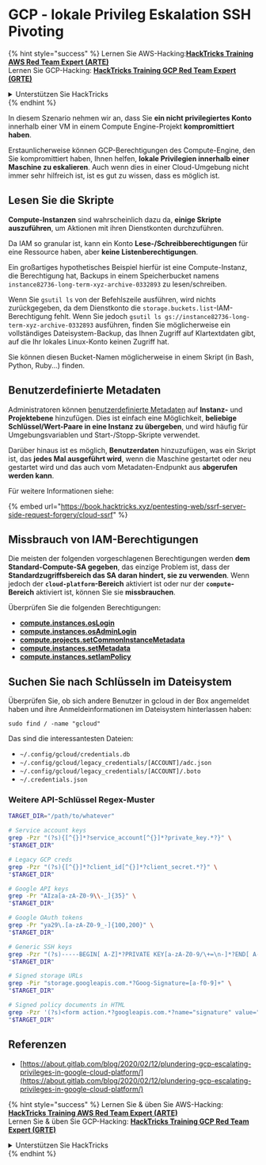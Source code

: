 # GCP - lokale Privileg Eskalation SSH Pivoting

{% hint style="success" %}
Lernen Sie AWS-Hacking:<img src="/.gitbook/assets/image.png" alt="" data-size="line">[**HackTricks Training AWS Red Team Expert (ARTE)**](https://training.hacktricks.xyz/courses/arte)<img src="/.gitbook/assets/image.png" alt="" data-size="line">\
Lernen Sie GCP-Hacking: <img src="/.gitbook/assets/image (2).png" alt="" data-size="line">[**HackTricks Training GCP Red Team Expert (GRTE)**<img src="/.gitbook/assets/image (2).png" alt="" data-size="line">](https://training.hacktricks.xyz/courses/grte)

<details>

<summary>Unterstützen Sie HackTricks</summary>

* Überprüfen Sie die [**Abonnementpläne**](https://github.com/sponsors/carlospolop)!
* **Treten Sie der** 💬 [**Discord-Gruppe**](https://discord.gg/hRep4RUj7f) oder der [**Telegram-Gruppe**](https://t.me/peass) bei oder **folgen** Sie uns auf **Twitter** 🐦 [**@hacktricks\_live**](https://twitter.com/hacktricks\_live)**.**
* **Teilen Sie Hacking-Tricks, indem Sie PRs an die** [**HackTricks**](https://github.com/carlospolop/hacktricks) und [**HackTricks Cloud**](https://github.com/carlospolop/hacktricks-cloud) Github-Repositories einreichen.

</details>
{% endhint %}

In diesem Szenario nehmen wir an, dass Sie **ein nicht privilegiertes Konto** innerhalb einer VM in einem Compute Engine-Projekt **kompromittiert haben**.

Erstaunlicherweise können GCP-Berechtigungen des Compute-Engine, den Sie kompromittiert haben, Ihnen helfen, **lokale Privilegien innerhalb einer Maschine zu eskalieren**. Auch wenn dies in einer Cloud-Umgebung nicht immer sehr hilfreich ist, ist es gut zu wissen, dass es möglich ist.

## Lesen Sie die Skripte <a href="#follow-the-scripts" id="follow-the-scripts"></a>

**Compute-Instanzen** sind wahrscheinlich dazu da, **einige Skripte auszuführen**, um Aktionen mit ihren Dienstkonten durchzuführen.

Da IAM so granular ist, kann ein Konto **Lese-/Schreibberechtigungen** für eine Ressource haben, aber **keine Listenberechtigungen**.

Ein großartiges hypothetisches Beispiel hierfür ist eine Compute-Instanz, die Berechtigung hat, Backups in einem Speicherbucket namens `instance82736-long-term-xyz-archive-0332893` zu lesen/schreiben.

Wenn Sie `gsutil ls` von der Befehlszeile ausführen, wird nichts zurückgegeben, da dem Dienstkonto die `storage.buckets.list`-IAM-Berechtigung fehlt. Wenn Sie jedoch `gsutil ls gs://instance82736-long-term-xyz-archive-0332893` ausführen, finden Sie möglicherweise ein vollständiges Dateisystem-Backup, das Ihnen Zugriff auf Klartextdaten gibt, auf die Ihr lokales Linux-Konto keinen Zugriff hat.

Sie können diesen Bucket-Namen möglicherweise in einem Skript (in Bash, Python, Ruby...) finden.

## Benutzerdefinierte Metadaten

Administratoren können [benutzerdefinierte Metadaten](https://cloud.google.com/compute/docs/storing-retrieving-metadata#custom) auf **Instanz-** und **Projektebene** hinzufügen. Dies ist einfach eine Möglichkeit, **beliebige Schlüssel/Wert-Paare in eine Instanz zu übergeben**, und wird häufig für Umgebungsvariablen und Start-/Stopp-Skripte verwendet.

Darüber hinaus ist es möglich, **Benutzerdaten** hinzuzufügen, was ein Skript ist, das **jedes Mal ausgeführt wird**, wenn die Maschine gestartet oder neu gestartet wird und das auch vom Metadaten-Endpunkt aus **abgerufen werden kann**.

Für weitere Informationen siehe:

{% embed url="https://book.hacktricks.xyz/pentesting-web/ssrf-server-side-request-forgery/cloud-ssrf" %}

## **Missbrauch von IAM-Berechtigungen**

Die meisten der folgenden vorgeschlagenen Berechtigungen werden **dem Standard-Compute-SA gegeben**, das einzige Problem ist, dass der **Standardzugriffsbereich das SA daran hindert, sie zu verwenden**. Wenn jedoch der **`cloud-platform`-Bereich** aktiviert ist oder nur der **`compute`-Bereich** aktiviert ist, können Sie sie **missbrauchen**.

Überprüfen Sie die folgenden Berechtigungen:

* [**compute.instances.osLogin**](gcp-compute-privesc/#compute.instances.oslogin)
* [**compute.instances.osAdminLogin**](gcp-compute-privesc/#compute.instances.osadminlogin)
* [**compute.projects.setCommonInstanceMetadata**](gcp-compute-privesc/#compute.projects.setcommoninstancemetadata)
* [**compute.instances.setMetadata**](gcp-compute-privesc/#compute.instances.setmetadata)
* [**compute.instances.setIamPolicy**](gcp-compute-privesc/#compute.instances.setiampolicy)

## Suchen Sie nach Schlüsseln im Dateisystem

Überprüfen Sie, ob sich andere Benutzer in gcloud in der Box angemeldet haben und ihre Anmeldeinformationen im Dateisystem hinterlassen haben:
```
sudo find / -name "gcloud"
```
Das sind die interessantesten Dateien:

* `~/.config/gcloud/credentials.db`
* `~/.config/gcloud/legacy_credentials/[ACCOUNT]/adc.json`
* `~/.config/gcloud/legacy_credentials/[ACCOUNT]/.boto`
* `~/.credentials.json`

### Weitere API-Schlüssel Regex-Muster
```bash
TARGET_DIR="/path/to/whatever"

# Service account keys
grep -Pzr "(?s){[^{}]*?service_account[^{}]*?private_key.*?}" \
"$TARGET_DIR"

# Legacy GCP creds
grep -Pzr "(?s){[^{}]*?client_id[^{}]*?client_secret.*?}" \
"$TARGET_DIR"

# Google API keys
grep -Pr "AIza[a-zA-Z0-9\\-_]{35}" \
"$TARGET_DIR"

# Google OAuth tokens
grep -Pr "ya29\.[a-zA-Z0-9_-]{100,200}" \
"$TARGET_DIR"

# Generic SSH keys
grep -Pzr "(?s)-----BEGIN[ A-Z]*?PRIVATE KEY[a-zA-Z0-9/\+=\n-]*?END[ A-Z]*?PRIVATE KEY-----" \
"$TARGET_DIR"

# Signed storage URLs
grep -Pir "storage.googleapis.com.*?Goog-Signature=[a-f0-9]+" \
"$TARGET_DIR"

# Signed policy documents in HTML
grep -Pzr '(?s)<form action.*?googleapis.com.*?name="signature" value=".*?">' \
"$TARGET_DIR"
```
## Referenzen

* [https://about.gitlab.com/blog/2020/02/12/plundering-gcp-escalating-privileges-in-google-cloud-platform/](https://about.gitlab.com/blog/2020/02/12/plundering-gcp-escalating-privileges-in-google-cloud-platform/)

{% hint style="success" %}
Lernen Sie & üben Sie AWS-Hacking:<img src="/.gitbook/assets/image.png" alt="" data-size="line">[**HackTricks Training AWS Red Team Expert (ARTE)**](https://training.hacktricks.xyz/courses/arte)<img src="/.gitbook/assets/image.png" alt="" data-size="line">\
Lernen Sie & üben Sie GCP-Hacking: <img src="/.gitbook/assets/image (2).png" alt="" data-size="line">[**HackTricks Training GCP Red Team Expert (GRTE)**<img src="/.gitbook/assets/image (2).png" alt="" data-size="line">](https://training.hacktricks.xyz/courses/grte)

<details>

<summary>Unterstützen Sie HackTricks</summary>

* Überprüfen Sie die [**Abonnementpläne**](https://github.com/sponsors/carlospolop)!
* **Treten Sie der** 💬 [**Discord-Gruppe**](https://discord.gg/hRep4RUj7f) oder der [**Telegram-Gruppe**](https://t.me/peass) bei oder **folgen** Sie uns auf **Twitter** 🐦 [**@hacktricks\_live**](https://twitter.com/hacktricks\_live)**.**
* **Teilen Sie Hacking-Tricks, indem Sie PRs an die** [**HackTricks**](https://github.com/carlospolop/hacktricks) und [**HackTricks Cloud**](https://github.com/carlospolop/hacktricks-cloud) Github-Repositorys einreichen.

</details>
{% endhint %}
